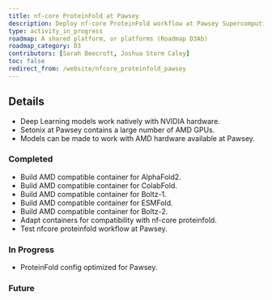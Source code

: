 ```yaml
---
title: nf-core ProteinFold at Pawsey
description: Deploy nf-core ProteinFold workflow at Pawsey Supercomputing Research Centre.
type: activity_in_progress
roadmap: A shared platform, or platforms (Roadmap D3Ab)
roadmap_category: D3
contributors: [Sarah Beecroft, Joshua Storm Caley]
toc: false
redirect_from: /website/nfcore_proteinfold_pawsey
---
```


## Details

- Deep Learning models work natively with NVIDIA hardware.
- Setonix at Pawsey contains a large number of AMD GPUs.
- Models can be made to work with AMD hardware available at Pawsey.

### Completed

- Build AMD compatible container for AlphaFold2.
- Build AMD compatible container for ColabFold.
- Build AMD compatible container for Boltz-1.
- Build AMD compatible container for ESMFold.
- Build AMD compatible container for Boltz-2.
- Adapt containers for compatibility with nf-core proteinfold.
- Test nfcore proteinfold workflow at Pawsey.

### In Progress

- ProteinFold config optimized for Pawsey.

### Future
